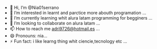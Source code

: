 - 👋 Hi, I’m @Nia01serrano
- 👀 I’m interested in learnt and parctice more abouth programation ...
- 🌱 I’m currently learning whit alura latam programming for begginers ...
- 💞️ I’m looking to collaborate on alura latam ... 
- 📫 How to reach me adri9726@hotmail.es  ...
- 😄 Pronouns: nia...
- ⚡ Fun fact: i like learng thing whit ciencie,tecnology etc   ...

<!---
Nia01serrano/Nia01serrano is a ✨ special ✨ repository because its `README.md` (this file) appears on your GitHub profile.
You can click the Preview link to take a look at your changes.
--->

